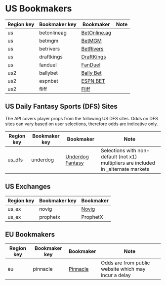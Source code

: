 # US Bookmakers

| Region key | Bookmaker key | Bookmaker | Note |
|------------|---------------|-----------|------|
| us | betonlineag | [BetOnline.ag](https://www.betonline.ag/) | |
| us | betmgm | [BetMGM](https://sports.nj.betmgm.com/en/sports) | |
| us | betrivers | [BetRivers](https://www.betrivers.com/) | |
| us | draftkings | [DraftKings](https://draftkings.com/) | |
| us | fanduel | [FanDuel](https://sportsbook.fanduel.com/sports) | |
| us2 | ballybet | [Bally Bet](https://play.ballybet.com/) | |
| us2 | espnbet | [ESPN BET](https://espnbet.com/) | |
| us2 | fliff | [Fliff](https://www.getfliff.com/) | |

## US Daily Fantasy Sports (DFS) Sites

The API covers player props from the following US DFS sites. Odds on DFS sites can vary based on user selections, therefore odds are indicative only.

| Region key | Bookmaker key | Bookmaker | Note |
|------------|---------------|-----------|------|
| us_dfs | underdog | [Underdog Fantasy](https://underdogfantasy.com/) | Selections with non-default (not x1) multipliers are included in _alternate markets |

## US Exchanges

| Region key | Bookmaker key | Bookmaker |
|------------|---------------|-----------|
| us_ex | novig | [Novig](https://novig.com/) |
| us_ex | prophetx | ProphetX |

## EU Bookmakers

| Region key | Bookmaker key | Bookmaker | Note |
|------------|---------------|-----------|------|
| eu | pinnacle | [Pinnacle](https://www.pinnacle.com/) | Odds are from public website which may incur a delay |
